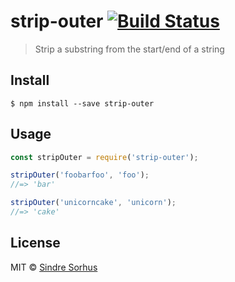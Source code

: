# strip-outer [![Build Status](https://travis-ci.org/sindresorhus/strip-outer.svg?branch=master)](https://travis-ci.org/sindresorhus/strip-outer)

> Strip a substring from the start/end of a string


## Install

```
$ npm install --save strip-outer
```


## Usage

```js
const stripOuter = require('strip-outer');

stripOuter('foobarfoo', 'foo');
//=> 'bar'

stripOuter('unicorncake', 'unicorn');
//=> 'cake'
```


## License

MIT © [Sindre Sorhus](http://sindresorhus.com)
